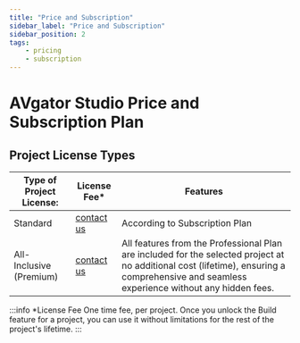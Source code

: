 ```yaml
---
title: "Price and Subscription"
sidebar_label: "Price and Subscription"
sidebar_position: 2
tags:
    - pricing
    - subscription
---
```


# AVgator Studio Price and Subscription Plan 

## Project License Types

| Type of Project License: | License Fee* | Features |
| --- | --- | --- |
| Standard | [contact us](https://www.avgator.cloud/contactus) | According to Subscription Plan |
| All-Inclusive (Premium)| [contact us](https://www.avgator.cloud/contactus) | All features from the Professional Plan are included for the selected project at no additional cost (lifetime), ensuring a comprehensive and seamless experience without any hidden fees. |

:::info *License Fee
One time fee, per project. Once you unlock the Build feature for a project, you can use it without limitations for the rest of the project's lifetime.
:::

